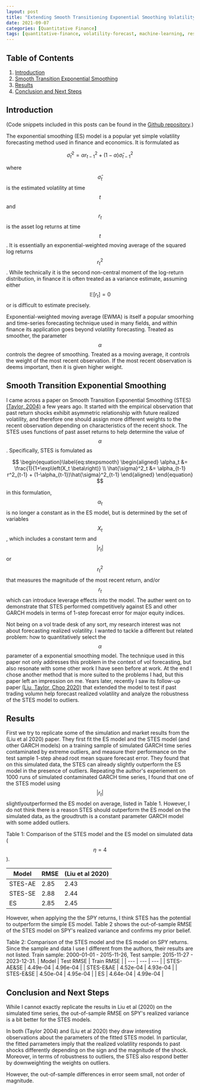 ```yaml
---
layout: post
title: "Extending Smooth Transitioning Exponential Smoothing Volatility Forecasts (Part 1 - Baseline Model)"
date: 2021-09-07
categories: [Quantitative Finance]
tags: [quantitative-finance, volatility-forecast, machine-learning, research]
---
```


<script type="text/javascript" src="https://cdn.mathjax.org/mathjax/latest/MathJax.js?config=default"></script>

## Table of Contents

1. [Introduction](#introduction)
2. [Smooth Transition Exponential Smoothing](#smooth-transition-exponential-smoothing)
3. [Results](#results)
4. [Conclusion and Next Steps](#conclusion-and-next-steps)

## Introduction

(Code snippets included in this posts can be found in the [Github repository](https://github.com/steveya/volatility-forecast/notebook/random_forest_ewma.ipynb).)

The exponential smoothing (ES) model is a popular yet simple volatility forecasting method used in finance and economics. It is formulated as

$$
\begin{equation}\label{eq:expsmooth}
    \hat{\sigma}^2_t = \alpha r^2_{t-1} + (1-\alpha)\hat{\sigma}^2_{t-1}
\end{equation}
$$

where $$\hat{\sigma}_t$$ is the estimated volatility at time $$t$$ and $$r_t$$ is the asset log returns at time $$t$$. It is essentially an exponential-weighted moving average of the squared log returns $$r_t^2$$. While technically it is the second non-central moment of the log-return distribution, in finance it is often treated as a variance estimate, assuming either $$\mathbb{E}\left[r_t\right] = 0$$ or is difficult to estimate precisely.

Exponential-weighted moving average (EWMA) is itself a popular smoorhing and time-series forecasting technique used in many fields, and within finance its application goes beyond volatility forecasting. Treated as smoother, the parameter $$\alpha$$ controls the degree of smoothing. Treated as a moving average, it controls the weight of the most recent observation. If the most recent observation is deems important, then it is given higher weight.

## Smooth Transition Exponential Smoothing
I came across a paper on Smooth Transition Exponential Smoothing (STES) [(Taylor, 2004)](https://doi.org/10.1016/j.ijforecast.2003.09.010) a few years ago. It started with the empirical observation that past return shocks exhibit asymmetric relationship with future realized volatility, and therefore one should assign more different weights to the recent observation depending on characteristics of the recent shock. The STES uses functions of past asset returns to help determine the value of $$\alpha$$. Specifically, STES is fomulated as 

$$
\begin{equation}\label{eq:stexpsmooth}
    \begin{aligned}
        \alpha_t &= \frac{1}{1+\exp\left(X_t \beta\right)} \\
        \hat{\sigma}^2_t &= \alpha_{t-1} r^2_{t-1} + (1-\alpha_{t-1})\hat{\sigma}^2_{t-1}
    \end{aligned}
\end{equation}
$$

in this formulation, $$\alpha_t$$ is no longer a constant as in the ES model, but is determined by the set of variables $$X_t$$, which includes a constant term and $$\lvert r_t \rvert$$ or $$r_t^2$$ that measures the magnitude of the most recent return, and/or $$r_t$$ which can introduce leverage effects into the model. The auther went on to demonstrate that STES performed competitively against ES and other GARCH models in terms of 1-step forecast error for major equity indices.

Not being on a vol trade desk of any sort, my research interest was not about forecasting realized volatility. I wanted to tackle a different but related problem: how to quantitatively select the $$\alpha$$ parameter of a exponential smoothing model. The technique used in this paper not only addresses this problem in the context of vol forecasting, but also resonate with some other work I have seen before at work. At the end I chose another method that is more suited to the problems I had, but this paper left an impression on me. Years later, recently I saw its follow-up paper [(Liu, Taylor, Choo 2020)](https://doi.org/10.1016/j.econmod.2020.02.021) that extended the model to test if past trading volumn help forecast realized volatility and analyze the robustness of the STES model to outliers.

## Results
First we try to replicate some of the simulation and market results from the (Liu et al 2020) paper. They first fit the ES model and the STES model (and other GARCH models) on a training sample of simulated GARCH time series contaminated by extreme outliers, and measure their performance on the test sample 1-step ahead root mean square forecast error. They found that on this simulated data, the STES can already slightly outperform the ES model in the presence of outliers. Repeating the author's experiement on 1000 runs of simulated contaminated GARCH time series, I found that one of the STES model using $$\lvert r_t \rvert$$ slightlyoutperformed the ES model on average, listed in Table 1. However, I do not think there is a reason STES should outperform the ES model on the simulated data, as the groudtruth is a constant parameter GARCH model with some added outliers. 

Table 1: Comparison of the STES model and the ES model on simulated data ($$\eta = 4$$).

| Model | RMSE | (Liu et al 2020) |
| --- | --- | --- |
| STES-AE | 2.85 | 2.43 |
| STES-SE | 2.88 | 2.44 |
| ES      | 2.85 | 2.45 |

However, when applying the the SPY returns, I think STES has the potential to outperform the simple ES model. Table 2 shows the out-of-sample RMSE of the STES model on SPY's realized variance and confirms my prior belief.

Table 2: Comparison of the STES model and the ES model on SPY returns. Since the sample and data I use I different from the authors, their results are not listed. Train sample: 2000-01-01 - 2015-11-26, Test sample: 2015-11-27 - 2023-12-31.
| Model | Test RMSE | Train RMSE |
| --- | --- | --- |
| STES-AE&SE | 4.49e-04 | 4.96e-04 |
| STES-E&AE  | 4.52e-04 | 4.93e-04 |
| STES-E&SE  | 4.50e-04 | 4.95e-04 |
| ES         | 4.64e-04 | 4.99e-04 |

## Conclusion and Next Steps
While I cannot exactly replicate the results in Liu et al (2020) on the simulated time series, the out-of-sample RMSE on SPY's realized variance is a bit better for the STES models. 

In both (Taylor 2004) and (Liu et al 2020) they draw interesting observations about the parameters of the fitted STES model. In particular, the fitted parrameters imply that the realized volatility responds to past shocks differently depending on the sign and the magnitude of the shock. Moreover, in terms of robustness to outliers, the STES also respond better by downweighting the weights on outliers. 

However, the out-of-sample differences in error seem small, not order of magnitude.